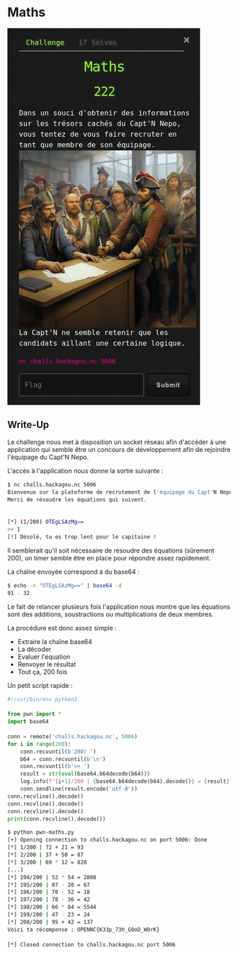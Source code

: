 # Maths

![maths](maths.png)

## Write-Up

Le challenge nous met à disposition un socket réseau afin d'accéder à une application qui semble être un concours de développement afin de rejoindre l'équipage du Capt'N Nepo.

L'accès à l'application nous donne la sortie suivante :

```bash
$ nc challs.hackagou.nc 5006
Bienvenue sur la plateforme de recrutement de l'équipage du Capt'N Nepo !
Merci de résoudre les équations qui suivent.


[*] (1/200) OTEgLSAzMg==
>> 1
[!] Désolé, tu es trop lent pour le capitaine !
```

Il semblerait qu'il soit nécessaire de résoudre des équations (sûrement 200), un timer semble être en place pour répondre assez rapidement.

La chaîne envoyée correspond à du base64 :

```bash
$ echo -n "OTEgLSAzMg==" | base64 -d
91 - 32
```

Le fait de relancer plusieurs fois l'application nous montre que les équations sont des additions, soustractions ou multiplications de deux membres.

La procédure est donc assez simple :
- Extraire la chaîne base64
- La décoder
- Evaluer l'équation
- Renvoyer le résultat
- Tout ça, 200 fois

Un petit script rapide :

```python
#!/usr/bin/env python3

from pwn import *
import base64

conn = remote('challs.hackagou.nc', 5006)
for i in range(200):
    conn.recvuntil(b'200) ')
    b64 = conn.recvuntil(b'\n')
    conn.recvuntil(b'>> ')
    result = str(eval(base64.b64decode(b64)))
    log.info(f"{i+1}/200 | {base64.b64decode(b64).decode()} = {result}")
    conn.sendline(result.encode('utf-8'))
conn.recvline().decode()
conn.recvline().decode()
conn.recvline().decode()
print(conn.recvline().decode())
```

```bash
$ python pwn-maths.py
[+] Opening connection to challs.hackagou.nc on port 5006: Done
[*] 1/200 | 72 + 21 = 93
[*] 2/200 | 37 + 50 = 87
[*] 3/200 | 69 * 12 = 828
[...]
[*] 194/200 | 52 * 54 = 2808
[*] 195/200 | 87 - 20 = 67
[*] 196/200 | 70 - 52 = 18
[*] 197/200 | 78 - 36 = 42
[*] 198/200 | 66 * 84 = 5544
[*] 199/200 | 47 - 23 = 24
[*] 200/200 | 95 + 42 = 137
Voici ta récompense : OPENNC{K33p_73h_G0oD_W0rK}

[*] Closed connection to challs.hackagou.nc port 5006
```
